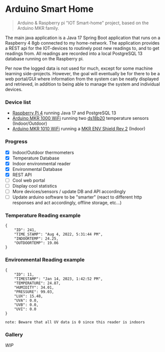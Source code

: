 # Arduino Smart Home

> Arduino & Raspberry pi "IOT Smart-home" project, based on the Arduino MKR family.

The main java application is a Java 17 Spring Boot application that runs on a Raspberry 4 8gb connected to my home-network. 
The application provides a REST api for the IOT-devices to routinely post new readings to, and to get readings from. All readings 
are recorded into a local PostgreSQL 13 database running on the Raspberry pi. 

Per now the logged data is not used for much, except for some machine learning side-projects. However, the goal will eventually 
be for there to be a web portal/GUI where information from the system can be neatly displayed and retrieved, in addition to
 being able to manage the system and individual devices.

### Device list
- [Raspberry Pi 4](https://www.raspberrypi.com/products/raspberry-pi-4-model-b/) running Java 17 and PostgreSQL 13
- [Arduino MKR 1000 WiFi](https://docs.arduino.cc/hardware/mkr-1000-wifi) running two [ds18b20](https://www.kjell.com/globalassets/mediaassets/745057_87081_manual_en.pdf?ref=C2D11F00F2) 
temperature sensors (Indoor/Outdoor)
- [Arduino MKR 1010 WiFi](https://docs.arduino.cc/hardware/mkr-wifi-1010) running a [MKR ENV Shield Rev 2](https://docs.arduino.cc/hardware/mkr-env-shield) (Indoor)


### Progress
- [x] Indoor/Outdoor thermometers
- [x] Temperature Database
- [x] Indoor environmental reader
- [x] Environmental Database
- [x] REST API
- [ ] Cool web portal
- [ ] Display cool statistics
- [ ] More devices/sensors / update DB and API accordingly
- [ ] Update arduino software to be "smarter" (react to different http responses and act accordingly, offline storage, etc...)

### Temperature Reading example
```
{
    "ID": 241,
    "TIME_STAMP": "Aug 4, 2022, 5:31:44 PM",
    "INDOORTEMP": 24.25,
    "OUTDOORTEMP": 19.06
}
```

### Environmental Reading example
```
{
    "ID": 11,
    "TIMESTAMP": "Jan 14, 2023, 1:42:52 PM",
    "TEMPERATURE": 24.87,
    "HUMIDITY": 34.01,
    "PRESSURE": 99.03,
    "LUX": 15.48,
    "UVA": 0.0,
    "UVB": 0.0,
    "UVI": 0.0
}

note: Beware that all UV data is 0 since this reader is indoors
```

### Gallery
*WIP*